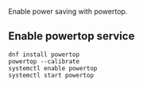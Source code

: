 Enable power saving with powertop.

Enable powertop service
-----------------------

    dnf install powertop
    powertop --calibrate
    systemctl enable powertop
    systemctl start powertop

